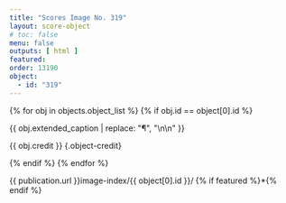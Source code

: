 ```yaml
---
title: "Scores Image No. 319"
layout: score-object
# toc: false
menu: false
outputs: [ html ]
featured: 
order: 13190
object:
  - id: "319"
---
```


{% for obj in objects.object_list %}
{% if obj.id == object[0].id %}

{{ obj.extended_caption | replace: "¶", "\n\n" }}

{{ obj.credit }} {.object-credit}

{% endif %}
{% endfor %}

<div class="object-credit object-url is-print-only">

{{ publication.url }}image-index/{{ object[0].id }}/ {% if featured %}*{% endif %}

</div>
